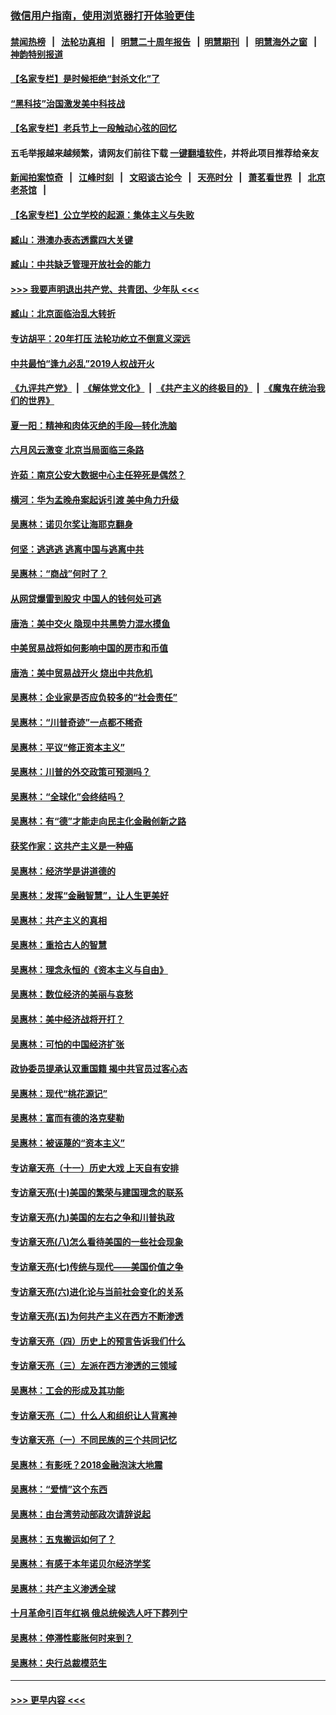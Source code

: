 ### [微信用户指南，使用浏览器打开体验更佳](https://github.com/gfw-breaker/banned-news1/blob/master/indexes/wechat-guide.md?t=0)
#### [禁闻热榜](热点新闻.md?t=0)  &nbsp;&nbsp;|&nbsp;&nbsp; [法轮功真相](https://github.com/gfw-breaker/truth/blob/master/README.md?t=0) &nbsp;&nbsp;|&nbsp;&nbsp; [明慧二十周年报告](https://github.com/gfw-breaker/mh-reports/blob/master/README.md?t=0) &nbsp;&nbsp;|&nbsp;&nbsp;[明慧期刊](https://github.com/gfw-breaker/mh-qikan) &nbsp;&nbsp;|&nbsp;&nbsp; [明慧海外之窗](https://github.com/gfw-breaker/mh-news/blob/master/README.md?t=0) &nbsp;&nbsp;|&nbsp;&nbsp; [神韵特别报道](https://github.com/gfw-breaker/mh-news/blob/master/shenyun.md?t=0)
#### [【名家专栏】是时候拒绝“封杀文化”了](../pages/nsc423/n11814093.md?t=02141011) 
#### [“黑科技”治国激发美中科技战](../pages/nsc423/n11638056.md?t=02141011) 
#### [【名家专栏】老兵节上一段触动心弦的回忆](../pages/nsc423/n11646016.md?t=02141011) 
#### 五毛举报越来越频繁，请网友们前往下载 [一键翻墙软件](https://github.com/gfw-breaker/ssr-accounts)，并将此项目推荐给亲友
#### [新闻拍案惊奇](https://github.com/gfw-breaker/banned-news1/blob/master/pages/link4.md) &nbsp;&nbsp;|&nbsp;&nbsp; [江峰时刻](https://github.com/gfw-breaker/banned-news1/blob/master/pages/link4.md) &nbsp;&nbsp;|&nbsp;&nbsp; [文昭谈古论今](https://github.com/gfw-breaker/banned-news1/blob/master/pages/link4.md) &nbsp;&nbsp;|&nbsp;&nbsp; [天亮时分](https://github.com/gfw-breaker/banned-news1/blob/master/pages/link4.md) &nbsp;&nbsp;|&nbsp;&nbsp; [萧茗看世界](https://github.com/gfw-breaker/banned-news1/blob/master/pages/link4.md) &nbsp;&nbsp;|&nbsp;&nbsp; [北京老茶馆](https://github.com/gfw-breaker/banned-news1/blob/master/pages/link4.md) &nbsp;&nbsp;|&nbsp;&nbsp; 
#### [【名家专栏】公立学校的起源：集体主义与失败](../pages/nsc423/n11601833.md?t=02141011) 
#### [臧山：港澳办表态透露四大关键](../pages/nsc423/n11421628.md?t=02141011) 
#### [臧山：中共缺乏管理开放社会的能力](../pages/nsc423/n11407457.md?t=02141011) 
#### [>>> 我要声明退出共产党、共青团、少年队 <<<](https://github.com/begood0513/goodnews/blob/master/quit/letter.md) 
#### [臧山：北京面临治乱大转折](../pages/nsc423/n11406895.md?t=02141011) 
#### [专访胡平：20年打压 法轮功屹立不倒意义深远](../pages/nsc423/n11398800.md?t=02141011) 
#### [中共最怕“逢九必乱”2019人权战开火](../pages/nsc423/n11385248.md?t=02141011) 
#### [《九评共产党》](https://github.com/begood0513/9ping.md/blob/master/README.md) &nbsp;|&nbsp; [《解体党文化》](../../../../jtdwh.md/blob/master/README.md)  &nbsp;|&nbsp; [《共产主义的终极目的》](../../../../gczydzjmd.md/blob/master/README.md) &nbsp;|&nbsp; [《魔鬼在统治我们的世界》](../../../../mgztzwmdsj.md/blob/master/README.md) 
#### [夏一阳：精神和肉体灭绝的手段—转化洗脑](../pages/nsc423/n11368250.md?t=02141011) 
#### [六月风云激变 北京当局面临三条路](../pages/nsc423/n11313668.md?t=02141011) 
#### [许茹：南京公安大数据中心主任猝死是偶然？](../pages/nsc423/n11064744.md?t=02141011) 
#### [横河：华为孟晚舟案起诉引渡 美中角力升级](../pages/nsc423/n11027230.md?t=02141011) 
#### [吴惠林：诺贝尔奖让海耶克翻身](../pages/nsc423/n10890049.md?t=02141011) 
#### [何坚：逃逃逃 逃离中国与逃离中共](../pages/nsc423/n10592891.md?t=02141011) 
#### [吴惠林：“商战”何时了？](../pages/nsc423/n10573558.md?t=02141011) 
#### [从网贷爆雷到股灾 中国人的钱何处可逃](../pages/nsc423/n10572800.md?t=02141011) 
#### [唐浩：美中交火 隐现中共黑势力混水摸鱼](../pages/nsc423/n10544040.md?t=02141011) 
#### [中美贸易战将如何影响中国的房市和币值](../pages/nsc423/n10543697.md?t=02141011) 
#### [唐浩：美中贸易战开火 烧出中共危机](../pages/nsc423/n10540126.md?t=02141011) 
#### [吴惠林：企业家是否应负较多的“社会责任”](../pages/nsc423/n10535022.md?t=02141011) 
#### [吴惠林：“川普奇迹”一点都不稀奇](../pages/nsc423/n10512808.md?t=02141011) 
#### [吴惠林：平议“修正资本主义”](../pages/nsc423/n10495724.md?t=02141011) 
#### [吴惠林：川普的外交政策可预测吗？](../pages/nsc423/n10462387.md?t=02141011) 
#### [吴惠林：“全球化”会终结吗？](../pages/nsc423/n10452838.md?t=02141011) 
#### [吴惠林：有“德”才能走向民主化金融创新之路](../pages/nsc423/n10432292.md?t=02141011) 
#### [获奖作家：这共产主义是一种癌](../pages/nsc423/n10431541.md?t=02141011) 
#### [吴惠林：经济学是讲道德的](../pages/nsc423/n10398014.md?t=02141011) 
#### [吴惠林：发挥“金融智慧”，让人生更美好](../pages/nsc423/n10375019.md?t=02141011) 
#### [吴惠林：共产主义的真相](../pages/nsc423/n10351394.md?t=02141011) 
#### [吴惠林：重拾古人的智慧](../pages/nsc423/n10337691.md?t=02141011) 
#### [吴惠林：理念永恒的《资本主义与自由》](../pages/nsc423/n10316274.md?t=02141011) 
#### [吴惠林：数位经济的美丽与哀愁](../pages/nsc423/n10292946.md?t=02141011) 
#### [吴惠林：美中经济战将开打？](../pages/nsc423/n10258825.md?t=02141011) 
#### [吴惠林：可怕的中国经济扩张](../pages/nsc423/n10219147.md?t=02141011) 
#### [政协委员提承认双重国籍 揭中共官员过客心态](../pages/nsc423/n10208809.md?t=02141011) 
#### [吴惠林：现代“桃花源记”](../pages/nsc423/n10185234.md?t=02141011) 
#### [吴惠林：富而有德的洛克斐勒](../pages/nsc423/n10142264.md?t=02141011) 
#### [吴惠林：被诬蔑的“资本主义”](../pages/nsc423/n10124816.md?t=02141011) 
#### [专访章天亮（十一）历史大戏 上天自有安排](../pages/nsc423/n10094905.md?t=02141011) 
#### [专访章天亮(十)美国的繁荣与建国理念的联系](../pages/nsc423/n10094899.md?t=02141011) 
#### [专访章天亮(九)美国的左右之争和川普执政](../pages/nsc423/n10094889.md?t=02141011) 
#### [专访章天亮(八)怎么看待美国的一些社会现象](../pages/nsc423/n10094857.md?t=02141011) 
#### [专访章天亮(七)传统与现代——美国价值之争](../pages/nsc423/n10093140.md?t=02141011) 
#### [专访章天亮(六)进化论与当前社会变化的关系](../pages/nsc423/n10092036.md?t=02141011) 
#### [专访章天亮(五)为何共产主义在西方不断渗透](../pages/nsc423/n10083620.md?t=02141011) 
#### [专访章天亮（四）历史上的预言告诉我们什么](../pages/nsc423/n10083606.md?t=02141011) 
#### [专访章天亮（三）左派在西方渗透的三领域](../pages/nsc423/n10081115.md?t=02141011) 
#### [吴惠林：工会的形成及其功能](../pages/nsc423/n10080633.md?t=02141011) 
#### [专访章天亮（二）什么人和组织让人背离神](../pages/nsc423/n10076637.md?t=02141011) 
#### [专访章天亮（一）不同民族的三个共同记忆](../pages/nsc423/n10074188.md?t=02141011) 
#### [吴惠林：有影呒？2018金融泡沫大地震](../pages/nsc423/n10040534.md?t=02141011) 
#### [吴惠林：“爱情”这个东西](../pages/nsc423/n10019423.md?t=02141011) 
#### [吴惠林：由台湾劳动部政次请辞说起](../pages/nsc423/n9979679.md?t=02141011) 
#### [吴惠林：五鬼搬运如何了？](../pages/nsc423/n9925338.md?t=02141011) 
#### [吴惠林：有感于本年诺贝尔经济学奖](../pages/nsc423/n9871883.md?t=02141011) 
#### [吴惠林：共产主义渗透全球](../pages/nsc423/n9812748.md?t=02141011) 
#### [十月革命引百年红祸 俄总统候选人吁下葬列宁](../pages/nsc423/n9810182.md?t=02141011) 
#### [吴惠林：停滞性膨胀何时来到？](../pages/nsc423/n9764136.md?t=02141011) 
#### [吴惠林：央行总裁模范生](../pages/nsc423/n9728134.md?t=02141011) 

----
#### [ >>> 更早内容 <<< ](../indexes/nsc423-earlier.md)
